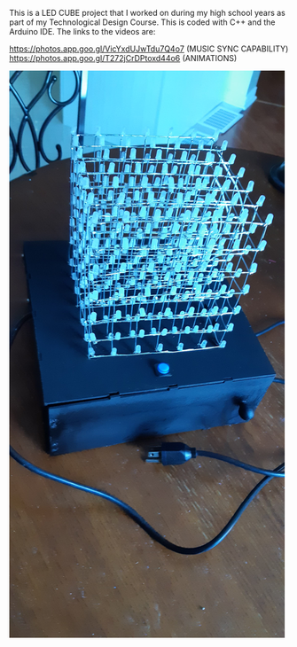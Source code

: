 This is a LED CUBE project that I worked on during my high school years as part of my Technological Design Course. This is coded with C++ and the Arduino IDE. 
The links to the videos are: 


https://photos.app.goo.gl/VicYxdUJwTdu7Q4o7 (MUSIC SYNC CAPABILITY)
https://photos.app.goo.gl/T272jCrDPtoxd44o6 (ANIMATIONS)


![Image of Project](LEDCUBE.jpg)

